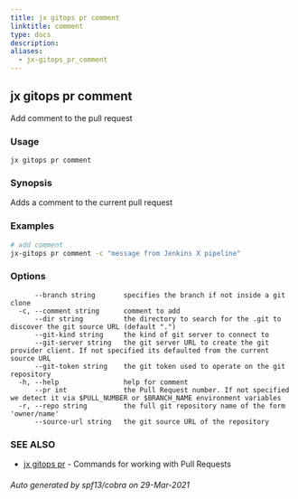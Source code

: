 ```yaml
---
title: jx gitops pr comment
linktitle: comment
type: docs
description: 
aliases:
  - jx-gitops_pr_comment
---
```


## jx gitops pr comment

Add comment to the pull request

### Usage

```
jx gitops pr comment
```

### Synopsis

Adds a comment to the current pull request

### Examples

  ```bash
  # add comment
  jx-gitops pr comment -c "message from Jenkins X pipeline"

  ```
### Options

```
      --branch string       specifies the branch if not inside a git clone
  -c, --comment string      comment to add
      --dir string          the directory to search for the .git to discover the git source URL (default ".")
      --git-kind string     the kind of git server to connect to
      --git-server string   the git server URL to create the git provider client. If not specified its defaulted from the current source URL
      --git-token string    the git token used to operate on the git repository
  -h, --help                help for comment
      --pr int              the Pull Request number. If not specified we detect it via $PULL_NUMBER or $BRANCH_NAME environment variables
  -r, --repo string         the full git repository name of the form 'owner/name'
      --source-url string   the git source URL of the repository
```

### SEE ALSO

* [jx gitops pr](..)	 - Commands for working with Pull Requests

###### Auto generated by spf13/cobra on 29-Mar-2021
